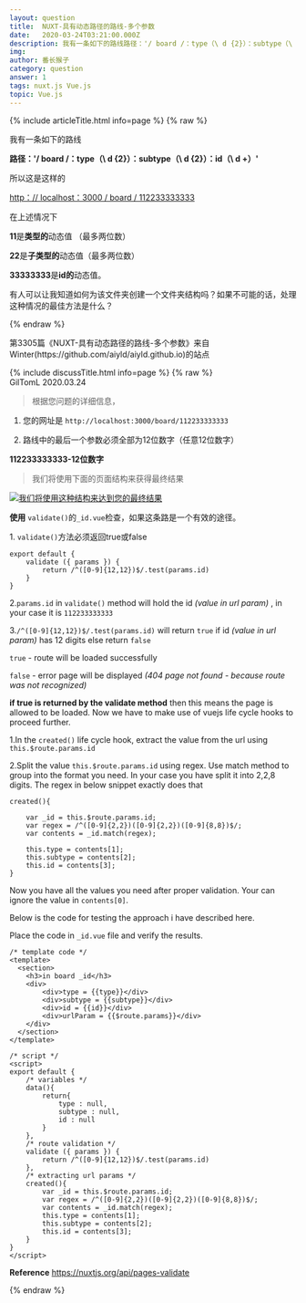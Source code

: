 ```yaml
---
layout: question
title:  NUXT-具有动态路径的路线-多个参数
date:   2020-03-24T03:21:00.000Z
description: 我有一条如下的路线路径：'/ board /：type（\ d {2}）：subtype（\ d {2}）：id（\ d +）'所以这是这样的...
img: 
author: 番长猴子
category: question
answer: 1
tags: nuxt.js Vue.js
topic: Vue.js
---
```

<div class="article-root">
  <div class="article">
    {% include articleTitle.html info=page %}
    {% raw %}
    <div class="article-content"><p><font style="vertical-align: inherit;"><font style="vertical-align: inherit;">我有一条如下的路线</font></font></p>

<p><strong><font style="vertical-align: inherit;"><font style="vertical-align: inherit;">路径：'/ board /：type（\ d {2}）：subtype（\ d {2}）：id（\ d +）'</font></font></strong></p>

<p><font style="vertical-align: inherit;"><font style="vertical-align: inherit;">所以这是这样的</font></font></p>

<p><a href="http://localhost:3000/board/112233333333" rel="nofollow noreferrer"><font style="vertical-align: inherit;"><font style="vertical-align: inherit;">http：// localhost：3000 / board / 112233333333</font></font></a></p>

<p><font style="vertical-align: inherit;"><font style="vertical-align: inherit;">在上述情况下</font></font></p>

<p><strong><font style="vertical-align: inherit;"><font style="vertical-align: inherit;">11</font></font></strong><font style="vertical-align: inherit;"><font style="vertical-align: inherit;">是</font></font><strong><font style="vertical-align: inherit;"><font style="vertical-align: inherit;">类型的</font></font></strong><font style="vertical-align: inherit;"><font style="vertical-align: inherit;">动态值</font><font style="vertical-align: inherit;">  （最多两位数）</font></font></p>

<p><strong><font style="vertical-align: inherit;"><font style="vertical-align: inherit;">22</font></font></strong><font style="vertical-align: inherit;"><font style="vertical-align: inherit;">是</font></font><strong><font style="vertical-align: inherit;"><font style="vertical-align: inherit;">子类型的</font></font></strong><font style="vertical-align: inherit;"><font style="vertical-align: inherit;">动态值</font><font style="vertical-align: inherit;">（最多两位数）</font></font></p>

<p><strong><font style="vertical-align: inherit;"><font style="vertical-align: inherit;">33333333</font></font></strong><font style="vertical-align: inherit;"><font style="vertical-align: inherit;">是</font></font><strong><font style="vertical-align: inherit;"><font style="vertical-align: inherit;">id的</font></font></strong><font style="vertical-align: inherit;"><font style="vertical-align: inherit;">动态值</font><font style="vertical-align: inherit;">。</font></font></p>

<p><font style="vertical-align: inherit;"><font style="vertical-align: inherit;">有人可以让我知道如何为该文件夹创建一个文件夹结构吗？</font><font style="vertical-align: inherit;">如果不可能的话，处理这种情况的最佳方法是什么？</font></font></p></div>
    {% endraw %}
  </div>
  <p class="winter_mark">第3305篇《NUXT-具有动态路径的路线-多个参数》来自Winter(https://github.com/aiyld/aiyld.github.io)的站点</p>
  <div class="discuss-wrapper">
    {% include discussTitle.html info=page %}
    {% raw %}
    <div class="discuss-list">
    <div class="discuss-item">
        <div class="discuss-parent">
          <div class="discuss-meta">
            <span class="discuss-user">GilTomL</span>
            <span class="discuss-time">2020.03.24</span>
          </div>
          <div class="discuss-comment"><blockquote>
  <p><font style="vertical-align: inherit;"><font style="vertical-align: inherit;">根据您问题的详细信息，</font></font></p>
</blockquote>

<ol>
<li><p><font style="vertical-align: inherit;"><font style="vertical-align: inherit;">您的网址是 </font></font><code>http://localhost:3000/board/112233333333</code></p></li>
<li><p><font style="vertical-align: inherit;"><font style="vertical-align: inherit;">路线中的最后一个参数必须全部为12位数字（任意12位数字）</font></font></p></li>
</ol>

<p><strong><font style="vertical-align: inherit;"><font style="vertical-align: inherit;">112233333333-12位数字</font></font></strong></p>

<blockquote>
  <p><font style="vertical-align: inherit;"><font style="vertical-align: inherit;">我们将使用下面的页面结构来获得最终结果</font></font></p>
</blockquote>

<p><a href="https://i.stack.imgur.com/KgmMY.png" rel="noreferrer"><img src="https://i.stack.imgur.com/KgmMY.png" alt="我们将使用这种结构来达到您的最终结果"></a></p>

<p><strong><font style="vertical-align: inherit;"><font style="vertical-align: inherit;">使用</font></font></strong> <code>validate()</code><font style="vertical-align: inherit;"><font style="vertical-align: inherit;">的</font></font><code>_id.vue</code><font style="vertical-align: inherit;"><font style="vertical-align: inherit;">检查，如果这条路是一个有效的途径。</font></font></p>

<p><font style="vertical-align: inherit;"><font style="vertical-align: inherit;">1. </font></font><code>validate()</code><font style="vertical-align: inherit;"><font style="vertical-align: inherit;">方法必须返回true或false</font></font></p>

<pre><code>export default {<font></font>
    validate ({ params }) {<font></font>
        return /^([0-9]{12,12})$/.test(params.id)<font></font>
    }    <font></font>
}<font></font>
</code></pre>

<p>2.<code>params.id</code> in <code>validate()</code> method will hold the id <em>(value in url param)</em> , in your case it is <code>112233333333</code> </p>

<p>3.<code>/^([0-9]{12,12})$/.test(params.id)</code> will return <code>true</code> if id <em>(value in url param)</em> has 12 digits else return <code>false</code></p>

<p><code>true</code> - route will be loaded successfully</p>

<p><code>false</code> - error page will be displayed <em>(404 page not found - because route was not recognized)</em></p>

<p><strong>if true is returned by the validate method</strong> then this means the page is allowed to be loaded. Now we have to make use of vuejs life cycle hooks to proceed further.</p>

<p>1.In the <code>created()</code> life cycle hook, extract the value from the url using <code>this.$route.params.id</code> </p>

<p>2.Split the value <code>this.$route.params.id</code> using regex. Use match method to group into the format you need. In your case you have split it into 2,2,8 digits. The regex in below snippet exactly does that</p>

<pre><code>created(){<font></font>
<font></font>
    var _id = this.$route.params.id;<font></font>
    var regex = /^([0-9]{2,2})([0-9]{2,2})([0-9]{8,8})$/;<font></font>
    var contents = _id.match(regex);<font></font>
<font></font>
    this.type = contents[1];<font></font>
    this.subtype = contents[2];<font></font>
    this.id = contents[3]; <font></font>
}<font></font>
</code></pre>

<p>Now you have all the values you need after proper validation. Your can ignore the value in <code>contents[0]</code>.</p>

<p>Below is the code for testing the approach i have described here. </p>

<p>Place the code in <code>_id.vue</code> file and verify the results.</p>

<pre><code>/* template code */<font></font>
&lt;template&gt;<font></font>
  &lt;section&gt;<font></font>
    &lt;h3&gt;in board _id&lt;/h3&gt;    <font></font>
    &lt;div&gt;<font></font>
        &lt;div&gt;type = {{type}}&lt;/div&gt;<font></font>
        &lt;div&gt;subtype = {{subtype}}&lt;/div&gt;<font></font>
        &lt;div&gt;id = {{id}}&lt;/div&gt;<font></font>
        &lt;div&gt;urlParam = {{$route.params}}&lt;/div&gt;<font></font>
    &lt;/div&gt;<font></font>
  &lt;/section&gt;<font></font>
&lt;/template&gt;<font></font>
<font></font>
/* script */<font></font>
&lt;script&gt;<font></font>
export default {<font></font>
    /* variables */<font></font>
    data(){<font></font>
        return{<font></font>
            type : null,<font></font>
            subtype : null,<font></font>
            id : null<font></font>
        }<font></font>
    },<font></font>
    /* route validation */<font></font>
    validate ({ params }) {<font></font>
        return /^([0-9]{12,12})$/.test(params.id)<font></font>
    },<font></font>
    /* extracting url params */<font></font>
    created(){<font></font>
        var _id = this.$route.params.id;<font></font>
        var regex = /^([0-9]{2,2})([0-9]{2,2})([0-9]{8,8})$/;<font></font>
        var contents = _id.match(regex);<font></font>
        this.type = contents[1];<font></font>
        this.subtype = contents[2];<font></font>
        this.id = contents[3]; <font></font>
    }<font></font>
}<font></font>
&lt;/script&gt;<font></font>
</code></pre>

<p><strong>Reference</strong> <a href="https://nuxtjs.org/api/pages-validate" rel="noreferrer">https://nuxtjs.org/api/pages-validate</a></p></div>
        </div></div>
    </div>
    {% endraw %}
  </div>
<div>
